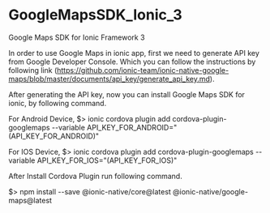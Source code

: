 # GoogleMapsSDK_Ionic_3
Google Maps SDK for Ionic Framework 3


In order to use Google Maps in ionic app, first we need to generate API key from Google Developer Console. Which you can follow the instructions by following link (https://github.com/ionic-team/ionic-native-google-maps/blob/master/documents/api_key/generate_api_key.md).

After generating the API key, now you can install Google Maps SDK for ionic, by following command.

For Android Device,
 $> ionic cordova plugin add cordova-plugin-googlemaps  --variable API_KEY_FOR_ANDROID="(API_KEY_FOR_ANDROID)" 
 
For IOS Device,
 $> ionic cordova plugin add cordova-plugin-googlemaps --variable API_KEY_FOR_IOS="(API_KEY_FOR_IOS)"
 
 After Install Cordova Plugin run following command.
 
 $> npm install --save @ionic-native/core@latest @ionic-native/google-maps@latest
 
 
